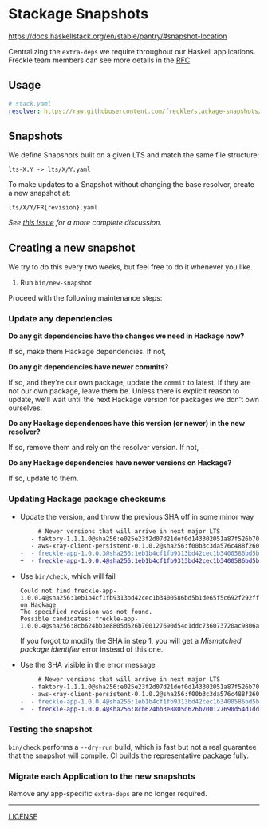 # Stackage Snapshots

https://docs.haskellstack.org/en/stable/pantry/#snapshot-location

Centralizing the `extra-deps` we require throughout our Haskell applications.
Freckle team members can see more details in the [RFC][rfc].

[rfc]: https://renaissancelearning.atlassian.net/wiki/spaces/EN/pages/41987178508/Shared+Backend+Stackage+Snapshot

## Usage

```yaml
# stack.yaml
resolver: https://raw.githubusercontent.com/freckle/stackage-snapshots/main/lts/17/15.yaml
```

## Snapshots

We define Snapshots built on a given LTS and match the same file structure:

```
lts-X.Y -> lts/X/Y.yaml
```

To make updates to a Snapshot without changing the base resolver, create a new
snapshot at:

```
lts/X/Y/FR{revision}.yaml
```

_See [this Issue][issue] for a more complete discussion._

[issue]: https://github.com/freckle/stackage-snapshots/issues/4

## Creating a new snapshot

We try to do this every two weeks, but feel free to do it whenever you like.

1. Run `bin/new-snapshot`

Proceed with the following maintenance steps:

### Update any dependencies

**Do any git dependencies have the changes we need in Hackage now?**

If so, make them Hackage dependencies. If not,

**Do any git dependencies have newer commits?**

If so, and they're our own package, update the `commit` to latest. If they are
not our own package, leave them be. Unless there is explicit reason to update,
we'll wait until the next Hackage version for packages we don't own ourselves.

**Do any Hackage dependences have this version (or newer) in the new resolver?**

If so, remove them and rely on the resolver version. If not,

**Do any Hackage dependencies have newer versions on Hackage?**

If so, update to them.

### Updating Hackage package checksums

- Update the version, and throw the previous SHA off in some minor way

  ```diff
       # Newer versions that will arrive in next major LTS
     - faktory-1.1.1.0@sha256:e025e23f2d07d21def0d143302051a87f526b70620679036815696676daf9f91,9047
     - aws-xray-client-persistent-0.1.0.2@sha256:f00b3c3da576c488f2605ab5d049437d935eae429e7fe0eb9a6dc53d0367aebc,1682
  -  - freckle-app-1.0.0.3@sha256:1eb1b4cf1fb9313bd42cec1b3400586bd5b1de65f5c692f292ff541e0198f784,6269
  +  - freckle-app-1.0.0.4@sha256:1eb1b4cf1fb9313bd42cec1b3400586bd5b1de65f5c692f292ff541e0198f785,6269
  ```

- Use `bin/check`, which will fail

  ```
  Could not find freckle-app-1.0.0.4@sha256:1eb1b4cf1fb9313bd42cec1b3400586bd5b1de65f5c692f292ff541e0198f785,6269 on Hackage
  The specified revision was not found.
  Possible candidates: freckle-app-1.0.0.4@sha256:8cb624bb3e8805d626b700127690d54d1ddc736073720ac9806a3b04dd3c3216,6244.
  ```

  If you forgot to modify the SHA in step 1, you will get a _Mismatched package
  identifier_ error instead of this one.

- Use the SHA visible in the error message

  ```diff
       # Newer versions that will arrive in next major LTS
     - faktory-1.1.1.0@sha256:e025e23f2d07d21def0d143302051a87f526b70620679036815696676daf9f91,9047
     - aws-xray-client-persistent-0.1.0.2@sha256:f00b3c3da576c488f2605ab5d049437d935eae429e7fe0eb9a6dc53d0367aebc,1682
  -  - freckle-app-1.0.0.4@sha256:1eb1b4cf1fb9313bd42cec1b3400586bd5b1de65f5c692f292ff541e0198f785,6269
  +  - freckle-app-1.0.0.4@sha256:8cb624bb3e8805d626b700127690d54d1ddc736073720ac9806a3b04dd3c3216,6244
  ```

### Testing the snapshot

`bin/check` performs a `--dry-run` build, which is fast but not a real guarantee
that the snapshot will compile. CI builds the representative package fully.

### Migrate each Application to the new snapshots

Remove any app-specific `extra-deps` are no longer required.

---

[LICENSE](./LICENSE)
